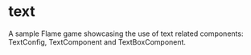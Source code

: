 # text

A sample Flame game showcasing the use of text related components: TextConfig, TextComponent and TextBoxComponent.
